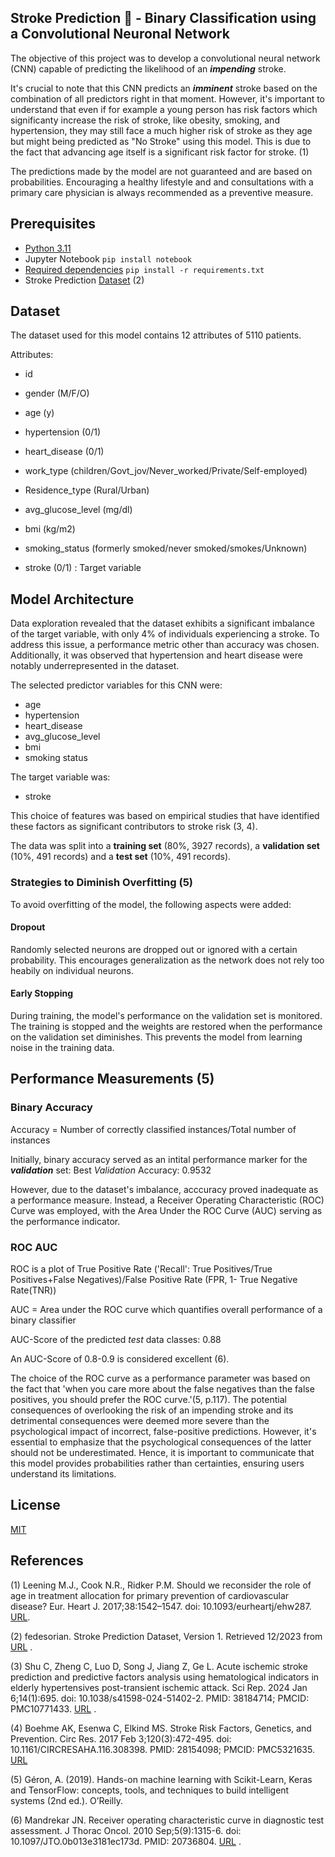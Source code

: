 ## Stroke Prediction :brain: - Binary Classification using a Convolutional Neuronal Network
The objective of this project was to develop a convolutional neural network (CNN) capable of predicting the likelihood of an ***impending*** stroke. 

It's crucial to note that this CNN predicts an ***imminent*** stroke based on the combination of all predictors right in that moment. However, it's important to understand that even if for example a young person has risk factors which significanty increase the risk of stroke, like obesity, smoking, and hypertension, they may still face a much higher risk of stroke as they age but might being predicted as "No Stroke" using this model. This is due to the fact that advancing age itself is a significant risk factor for stroke. (1) 

The predictions made by the model are not guaranteed and are based on probabilities. Encouraging a healthy lifestyle and and consultations with a primary care physician is always recommended as a preventive measure.

## Prerequisites 
- [Python 3.11](https://www.python.org/downloads/release/python-3110/)
- Jupyter Notebook ```pip install notebook ```
- [Required dependencies](https://github.com/KatTiel/stroke_binary_classification_CNN/blob/main/requirements.txt) ```pip install -r requirements.txt ```
- Stroke Prediction [Dataset](https://github.com/KatTiel/stroke_binary_classification_CNN/blob/main/0_data/healthcare-dataset-stroke-data.csv) (2)

## Dataset
The dataset used for this model contains 12 attributes of 5110 patients. 

Attributes:
- id
- gender (M/F/O)
- age (y)
- hypertension (0/1)
- heart_disease (0/1)
- work_type (children/Govt_jov/Never_worked/Private/Self-employed)
- Residence_type (Rural/Urban)
- avg_glucose_level (mg/dl)
- bmi (kg/m2)
- smoking_status (formerly smoked/never smoked/smokes/Unknown)

- stroke (0/1) : Target variable

## Model Architecture
Data exploration revealed that the dataset exhibits a significant imbalance of the target variable, with only 4% of individuals experiencing a stroke. To address this issue, a performance metric other than accuracy was chosen. Additionally, it was observed that hypertension and heart disease were notably underrepresented in the dataset.

The selected predictor variables for this CNN were:
- age
- hypertension
- heart_disease
- avg_glucose_level
- bmi
- smoking status 

The target variable was:
- stroke

This choice of features was based on empirical studies that have identified these factors as significant contributors to stroke risk (3, 4).

The data was split into a **training set** (80%, 3927 records), a **validation set** (10%, 491 records) and a **test set** (10%, 491 records).

### Strategies to Diminish Overfitting (5)
To avoid overfitting of the model, the following aspects were added:

#### Dropout
Randomly selected neurons are dropped out or ignored with a certain probability. This encourages generalization as the network does not rely too heabily on individual neurons.

#### Early Stopping
During training, the model's performance on the validation set is monitored. The training is stopped and the weights are restored when the performance on the validation set diminishes. This prevents the model from learning noise in the training data. 

## Performance Measurements (5)
### Binary Accuracy
Accuracy = Number of correctly classified instances/Total number of instances

Initially, binary accuracy served as an intital performance marker for the ***validation*** set:
Best *Validation* Accuracy: 0.9532

However, due to the dataset's imbalance, acccuracy proved inadequate as a performance measure. Instead, a Receiver Operating Characteristic (ROC) Curve was employed, with the Area Under the ROC Curve (AUC) serving as the performance indicator.

### ROC AUC
ROC is a plot of True Positive Rate ('Recall': True Positives/True Positives+False Negatives)/False Positive Rate (FPR, 1- True Negative Rate(TNR))

AUC = Area under the ROC curve which quantifies overall performance of a binary classifier

AUC-Score of the predicted *test* data classes: 0.88 

An AUC-Score of 0.8-0.9 is considered excellent (6).

The choice of the ROC curve as a performance parameter was based on the fact that 'when you care more about the false negatives than the false positives, you should prefer the ROC curve.'(5,  p.117). 
The potential consequences of overlooking the risk of an impending stroke and its detrimental consequences were deemed more severe than the psychological impact of incorrect, false-positive predictions. However, it's essential to emphasize that the psychological consequences of the latter should not be underestimated. Hence, it is important to communicate that this model provides probabilities rather than certainties, ensuring users understand its limitations.

## License
[MIT](https://choosealicense.com/licenses/mit/)

## References 
(1) Leening M.J., Cook N.R., Ridker P.M. Should we reconsider the role of age in treatment allocation for primary prevention of cardiovascular disease? Eur. Heart J. 2017;38:1542–1547. doi: 10.1093/eurheartj/ehw287. [URL](https://pubmed.ncbi.nlm.nih.gov/27357357/).

(2) fedesorian. Stroke Prediction Dataset, Version 1. Retrieved 12/2023 from [URL](https://www.kaggle.com/datasets/fedesoriano/stroke-prediction-dataset) .

(3) Shu C, Zheng C, Luo D, Song J, Jiang Z, Ge L. Acute ischemic stroke prediction and predictive factors analysis using hematological indicators in elderly hypertensives post-transient ischemic attack. Sci Rep. 2024 Jan 6;14(1):695. doi: 10.1038/s41598-024-51402-2. PMID: 38184714; PMCID: PMC10771433. [URL](https://www.nature.com/articles/s41598-024-51402-2) .

(4) Boehme AK, Esenwa C, Elkind MS. Stroke Risk Factors, Genetics, and Prevention. Circ Res. 2017 Feb 3;120(3):472-495. doi: 10.1161/CIRCRESAHA.116.308398. PMID: 28154098; PMCID: PMC5321635. [URL](https://pubmed.ncbi.nlm.nih.gov/28154098/)

(5) Géron, A. (2019). Hands-on machine learning with Scikit-Learn, Keras and TensorFlow: concepts, tools, and techniques to build intelligent systems (2nd ed.). O’Reilly.

(6) Mandrekar JN. Receiver operating characteristic curve in diagnostic test assessment. J Thorac Oncol. 2010 Sep;5(9):1315-6. doi: 10.1097/JTO.0b013e3181ec173d. PMID: 20736804. [URL](https://www.sciencedirect.com/science/article/pii/S1556086415306043#bib5) .

